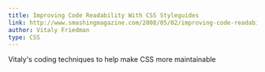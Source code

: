 ```yaml
---
title: Improving Code Readability With CSS Styleguides
link: http://www.smashingmagazine.com/2008/05/02/improving-code-readability-with-css-styleguides/
author: Vitaly Friedman
type: CSS
---
```


Vitaly's coding techniques to help make CSS more maintainable